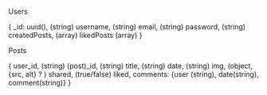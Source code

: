 Users

{
    _id: uuid(), (string)
    username, (string)
    email, (string)
    password, (string)
    createdPosts, (array)
    likedPosts (array)
}


Posts

{
    user_id, (string)
    (post)_id, (string)
    title, (string)
    date, (string)
    img, (object, {src, alt} ? )
    shared, (true/false)
    liked,
    comments: {user (string), date(string), comment(string)}
}